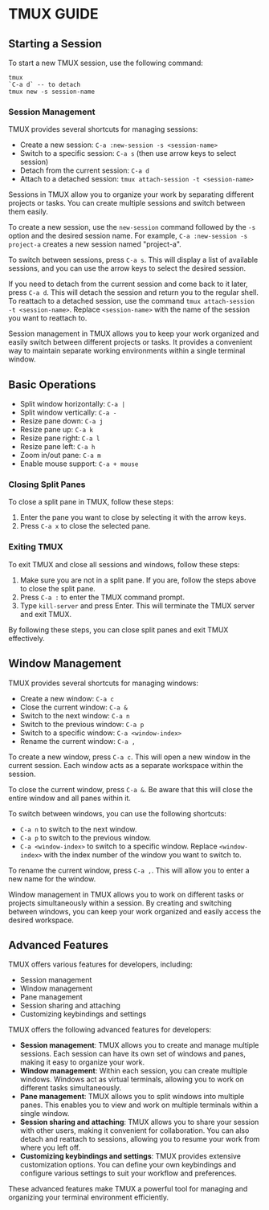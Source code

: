 # TMUX GUIDE

## Starting a Session

To start a new TMUX session, use the following command:

```
tmux 
`C-a d` -- to detach
tmux new -s session-name
```

### Session Management

TMUX provides several shortcuts for managing sessions:

- Create a new session: `C-a :new-session -s <session-name>`
- Switch to a specific session: `C-a s` (then use arrow keys to select session)
- Detach from the current session: `C-a d`
- Attach to a detached session: `tmux attach-session -t <session-name>`

Sessions in TMUX allow you to organize your work by separating different projects or tasks. You can create multiple sessions and switch between them easily.

To create a new session, use the `new-session` command followed by the `-s` option and the desired session name. For example, `C-a :new-session -s project-a` creates a new session named "project-a".

To switch between sessions, press `C-a s`. This will display a list of available sessions, and you can use the arrow keys to select the desired session.

If you need to detach from the current session and come back to it later, press `C-a d`. This will detach the session and return you to the regular shell. To reattach to a detached session, use the command `tmux attach-session -t <session-name>`. Replace `<session-name>` with the name of the session you want to reattach to.

Session management in TMUX allows you to keep your work organized and easily switch between different projects or tasks. It provides a convenient way to maintain separate working environments within a single terminal window.

## Basic Operations

- Split window horizontally: `C-a |`
- Split window vertically: `C-a -`
- Resize pane down: `C-a j`
- Resize pane up: `C-a k`
- Resize pane right: `C-a l`
- Resize pane left: `C-a h`
- Zoom in/out pane: `C-a m`
- Enable mouse support: `C-a + mouse`

### Closing Split Panes

To close a split pane in TMUX, follow these steps:

1. Enter the pane you want to close by selecting it with the arrow keys.
2. Press `C-a x` to close the selected pane.

### Exiting TMUX

To exit TMUX and close all sessions and windows, follow these steps:

1. Make sure you are not in a split pane. If you are, follow the steps above to close the split pane.
2. Press `C-a :` to enter the TMUX command prompt.
3. Type `kill-server` and press Enter. This will terminate the TMUX server and exit TMUX.

By following these steps, you can close split panes and exit TMUX effectively.

## Window Management

TMUX provides several shortcuts for managing windows:

- Create a new window: `C-a c`
- Close the current window: `C-a &`
- Switch to the next window: `C-a n`
- Switch to the previous window: `C-a p`
- Switch to a specific window: `C-a <window-index>`
- Rename the current window: `C-a ,`

To create a new window, press `C-a c`. This will open a new window in the current session. Each window acts as a separate workspace within the session.

To close the current window, press `C-a &`. Be aware that this will close the entire window and all panes within it.

To switch between windows, you can use the following shortcuts:

- `C-a n` to switch to the next window.
- `C-a p` to switch to the previous window.
- `C-a <window-index>` to switch to a specific window. Replace `<window-index>` with the index number of the window you want to switch to.

To rename the current window, press `C-a ,`. This will allow you to enter a new name for the window.

Window management in TMUX allows you to work on different tasks or projects simultaneously within a session. By creating and switching between windows, you can keep your work organized and easily access the desired workspace.

## Advanced Features

TMUX offers various features for developers, including:

- Session management
- Window management
- Pane management
- Session sharing and attaching
- Customizing keybindings and settings

TMUX offers the following advanced features for developers:

- **Session management**: TMUX allows you to create and manage multiple sessions. Each session can have its own set of windows and panes, making it easy to organize your work.
- **Window management**: Within each session, you can create multiple windows. Windows act as virtual terminals, allowing you to work on different tasks simultaneously.
- **Pane management**: TMUX allows you to split windows into multiple panes. This enables you to view and work on multiple terminals within a single window.
- **Session sharing and attaching**: TMUX allows you to share your session with other users, making it convenient for collaboration. You can also detach and reattach to sessions, allowing you to resume your work from where you left off.
- **Customizing keybindings and settings**: TMUX provides extensive customization options. You can define your own keybindings and configure various settings to suit your workflow and preferences.

These advanced features make TMUX a powerful tool for managing and organizing your terminal environment efficiently.